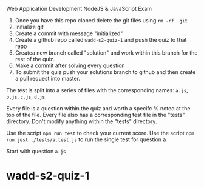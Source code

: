 Web Application Development NodeJS & JavaScript Exam

1) Once you have this repo cloned delete the git files using `rm -rf .git`
2) Initialize git
3) Create a commit with message "initialized"
4) Create a github repo called `wadd-s2-quiz-1` and push the quiz to that repo
5) Createa new branch called "solution" and work within this branch for the rest of the quiz.
6) <bold>Make a commit after solving every question</bold>
7) To submit the quiz push your solutions branch to github and then create a pull request into master.

The test is split into a series of files with the corresponding names:
`a.js`, `b.js`, `c.js`, `d.js`

Every file is a question within the quiz and worth a specifc % noted at the top of the file.
Every file also has a corresponding test file in the "tests" directory. Don't modify anything within the "tests" directory.

Use the script `npm run test` to check your current score.
Use the script `npm run jest ./tests/a.test.js` to run the single test for question a

Start with question `a.js`
# wadd-s2-quiz-1
